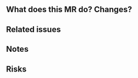 ## What does this MR do? Changes?
<!-- 做了什麼改變 -->

## Related issues
<!-- 相關卡片/票連結 -->

## Notes
<!-- 注意事項 -->

## Risks
<!-- 要注意的風險，要特別測試的部份 -->